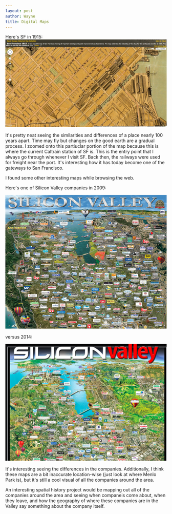 ```yaml
---
layout: post
author: Wayne
title: Digital Maps
---
```




Here's SF in 1915: ![Image](/images/caltrain.png)
 
 
It's pretty neat seeing the similarities and differences of a place nearly 100 years apart. Time may fly but changes on the good earth are
a gradual process. I zoomed onto this partiuclar portion of the map because this is where the current Caltrain station of SF is. 
This is the entry point that I always go through whenever I visit SF. 
Back then, the railways were used for freight near the port. It's interesting how it has today become one of the gateways to 
San Francisco. 

I found some other interesting maps while browsing the web. 

Here's one of Silicon Valley companies in 2009: 

![Image](/images/sv09.png)

versus 2014: 

![Image](/images/sv14.png)


It's interesting seeing the differences in the companies. Additionally, I think these maps are a bit inaccurate location-wise (just look at where
Menlo Park is), but it's still a cool visual of all the companies around the area. 

An interesting spatial history project would be mapping out all of the companies around the area and seeing when companeis come about, when they leave,
and how the geography of where these companies are in the Valley say something about the company itself. 
